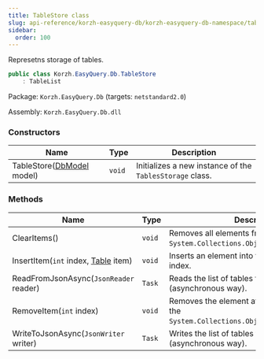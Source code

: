 ```yaml
---
title: TableStore class
slug: api-reference/korzh-easyquery-db/korzh-easyquery-db-namespace/tablestore-class
sidebar:
  order: 100
---
```


Represetns storage of tables.
```csharp
public class Korzh.EasyQuery.Db.TableStore
    : TableList

```
Package: `Korzh.EasyQuery.Db` (targets: `netstandard2.0`)

Assembly: `Korzh.EasyQuery.Db.dll`

### Constructors

| Name | Type | Description | 
| --- | --- | --- | 
| TableStore([DbModel](///////////////easyquery/docs/api-reference/korzh-easyquery-db/korzh-easyquery-db-namespace/dbmodel-class) model) | `void` | Initializes a new instance of the `TablesStorage` class. | 


### Methods

| Name | Type | Description | 
| --- | --- | --- | 
| ClearItems() | `void` | Removes all elements from the `System.Collections.ObjectModel.Collection`. | 
| InsertItem(`int` index, [Table](///////////////easyquery/docs/api-reference/korzh-easyquery-db/korzh-easyquery-db-namespace/table-class) item) | `void` | Inserts an element into the <see cref="T:System.Collections.ObjectModel.Collection`1"></see> at the specified index. | 
| ReadFromJsonAsync(`JsonReader` reader) | `Task` | Reads the list of tables from JSON (asynchronous way). | 
| RemoveItem(`int` index) | `void` | Removes the element at the specified index of the `System.Collections.ObjectModel.Collection'1`. | 
| WriteToJsonAsync(`JsonWriter` writer) | `Task` | Writes the list of tables to JSON (asynchronous way). |
